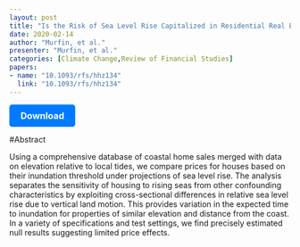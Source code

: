 ```yaml
---
layout: post
title: "Is the Risk of Sea Level Rise Capitalized in Residential Real Estate?"
date: 2020-02-14
author: "Murfin, et al."
presenter: "Murfin, et al."
categories: [Climate Change,Review of Financial Studies]
papers:
- name: "10.1093/rfs/hhz134"
  link: "10.1093/rfs/hhz134"
---
```


<p>
  <a href='https://sci.bban.top/pdf/10.1093/rfs%252Fhhz134.pdf' class='button'>
    Download
  </a>
</p>

<style>
  .button {
    display: inline-block;
    padding: 10px 20px;
    background-color: #007bff;
    color: #fff;
    text-decoration: none;
    border-radius: 5px;
    font-size: 16px;
    font-weight: bold;
  }
</style>

#Abstract
<p>Using a comprehensive database of coastal home sales merged with data on elevation relative to local tides, we compare prices for houses based on their inundation threshold under projections of sea level rise. The analysis separates the sensitivity of housing to rising seas from other confounding characteristics by exploiting cross-sectional differences in relative sea level rise due to vertical land motion. This provides variation in the expected time to inundation for properties of similar elevation and distance from the coast. In a variety of specifications and test settings, we find precisely estimated null results suggesting limited price effects.</p>
